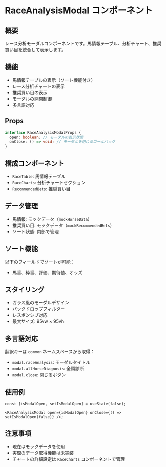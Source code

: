 # RaceAnalysisModal コンポーネント

## 概要

レース分析モーダルコンポーネントです。馬情報テーブル、分析チャート、推奨買い目を統合して表示します。

## 機能

- 馬情報テーブルの表示（ソート機能付き）
- レース分析チャートの表示
- 推奨買い目の表示
- モーダルの開閉制御
- 多言語対応

## Props

```typescript
interface RaceAnalysisModalProps {
  open: boolean; // モーダルの表示状態
  onClose: () => void; // モーダルを閉じるコールバック
}
```

## 構成コンポーネント

- `RaceTable`: 馬情報テーブル
- `RaceCharts`: 分析チャートセクション
- `RecommendedBets`: 推奨買い目

## データ管理

- 馬情報: モックデータ（`mockHorseData`）
- 推奨買い目: モックデータ（`mockRecommendedBets`）
- ソート状態: 内部で管理

## ソート機能

以下のフィールドでソートが可能：

- 馬番、枠番、評価、期待値、オッズ

## スタイリング

- ガラス風のモーダルデザイン
- バックドロップフィルター
- レスポンシブ対応
- 最大サイズ: 95vw × 95vh

## 多言語対応

翻訳キーは `common` ネームスペースから取得：

- `modal.raceAnalysis`: モーダルタイトル
- `modal.allHorseDiagnosis`: 全頭診断
- `modal.close`: 閉じるボタン

## 使用例

```tsx
const [isModalOpen, setIsModalOpen] = useState(false);

<RaceAnalysisModal open={isModalOpen} onClose={() => setIsModalOpen(false)} />;
```

## 注意事項

- 現在はモックデータを使用
- 実際のデータ取得機能は未実装
- チャートの詳細設定は `RaceCharts` コンポーネントで管理
